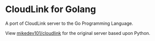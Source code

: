 # CloudLink for Golang
A port of CloudLink server to the Go Programming Language.

View [mikedev101/cloudlink](https://github.com/mikedev101/cloudlink) for the original server based upon Python.
